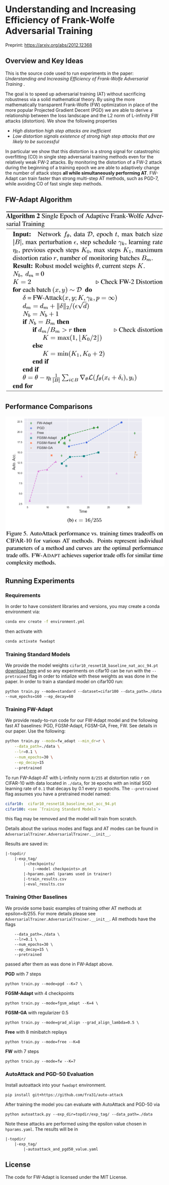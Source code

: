 # Understanding and Increasing Efficiency of Frank-Wolfe Adversarial Training

Preprint: https://arxiv.org/abs/2012.12368

## Overview and Key Ideas

This is the source code used to run experiments in the paper: 
_Understanding and Increasing Efficiency of Frank-Wolfe Adversarial Training_ .

The goal is to speed up adversarial training (AT) without sacrificing robustness via a solid mathematical theory. By using the more mathematically transparent Frank-Wolfe (FW) optimization in place of the more popular Projected Gradient Decent (PGD) we are able to derive a relationship between the loss landscape and the L2 norm of L-infinity FW attacks (distortion).  We show the following properties

- _High distortion high step attacks are inefficient_
- _Low distortion signals existence of strong high step attacks that are likely to be successful_

In particular we show that this distortion is a strong signal for catastrophic overfitting (CO) in single step adversarial training methods even for the relatively weak FW-2 attacks. By monitoring the distortion of a FW-2 attack during the beginning of a training epoch we are able to adaptively change the number of attack steps **all while simultaneously performing AT**. FW-Adapt can train faster than strong multi-step AT methods, such as PGD-7, while avoiding CO of fast single step methods.

## FW-Adapt Algorithm
![FW-Adapt Algorithm](images/fwadapt_alg.png)

## Performance Comparisons
![FW-Adapt Performance](images/eps16_plot.png)

## Running Experiments

### Requirements

In order to have consistent libraries and versions, you may create a conda environment via:

```sh
conda env create -f environment.yml
```

then activate with
```sh
conda activate fwadapt
```

### Training Standard Models
We provide the model weights `cifar10_resnet18_baseline_nat_acc_94.pt` [download here](https://www.dropbox.com/s/i1pvh6qc2vltg6q/cifar10_resnet18_baseline_nat_acc_94.pt?dl=0) and so any experiments on cifar10 can be run with the `--pretrained` flag in order to intialize with these weights as was done in the paper. In order to train a standard model on cifar100 run:

```
python train.py --mode=standard --dataset=cifar100 --data_path=./data --num_epochs=160 --ep_decay=60
```

### Training FW-Adapt

We provide ready-to-run code for our FW-Adapt model and the following fast AT baselines: PGD, FGSM-Adapt, FGSM-GA, Free, FW. See details in our paper. Use the following:

```sh
python train.py --mode=fw_adapt --min_dr=r \
    --data_path=./data \
    --lr=0.1 \
    --num_epochs=30 \
    --ep_decay=15
    --pretrained
```

To run FW-Adapt-AT with L-infinity norm `8/255` at distortion ratio `r` on CIFAR-10 with data located in `./data`, for `30` epochs with an initial SGD learning rate of `0.1` that decays by 0.1 every `15` epochs. The `--pretrained` flag assumes you have a pretrained model named:

```yaml
cifar10:  cifar10_resnet18_baseline_nat_acc_94.pt
cifar100: <see `Training Standard Models`>
```

this flag may be removed and the model will train from scratch.

Details about the various modes and flags and AT modes can be found in `AdversarialTrainer.AdversarialTrainer.__init__`. 

Results are saved in:
```
|-topdir/
    |-exp_tag/
        |-checkpoints/
            |-<model checkpoints>.pt
        |-hparams.yaml (params used in trainer)
        |-train_results.csv
        |-eval_results.csv 
```

### Training Other Baselines
We provide some basic examples of training other AT methods at epsilon=8/255. For more details please see `AdversarialTrainer.AdversarialTrainer.__init__`. All methods have the flags

```
    --data_path=./data \
    --lr=0.1 \
    --num_epochs=30 \
    --ep_decay=15 \
    --pretrained
```

passed after them as was done in FW-Adapt above.

**PGD** with 7 steps
```
python train.py --mode=pgd --K=7 \
```

**FGSM-Adapt** with 4 checkpoints
```
python train.py --mode=fgsm_adapt --K=4 \
```

**FGSM-GA** with regularizer 0.5
```
python train.py --mode=grad_align --grad_align_lambda=0.5 \
```

**Free** with 8 minibatch replays
```
python train.py --mode=free --K=8
```

**FW** with 7 steps
```
python train.py --mode=fw --K=7
```



### AutoAttack and PGD-50 Evaluation

Install autoattack into your `fwadapt` environment.
```
pip install git+https://github.com/fra31/auto-attack
```

After training the model you can evaluate with AutoAttack and PGD-50 via

```
python autoattack.py --exp_dir=topdir/exp_tag/ --data_path=./data
```

Note these attacks are performed using the epsilon value chosen in `hparams.yaml`. The results will be in
```
|-topdir/
    |-exp_tag/
        |-autoattack_and_pgd50_value.yaml
```

## License

The code for FW-Adapt is licensed under the MIT License.
